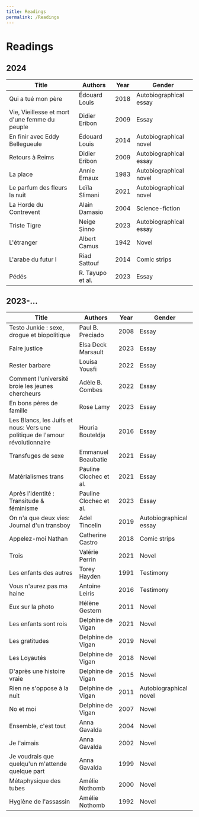 ```yaml
---
title: Readings
permalink: /Readings
---
```


# Readings

## 2024

| Title | Authors | Year | Gender |
|------|----------|----------|-------|
| Qui a tué mon père | Édouard Louis | 2018 | Autobiographical essay |
| Vie, Vieillesse et mort d'une femme du peuple | Didier Eribon | 2009 | Essay |
| En finir avec Eddy Bellegueule | Édouard Louis | 2014 | Autobiographical novel |
| Retours à Reims | Didier Eribon | 2009 | Autobiographical essay |
| La place | Annie Ernaux | 1983 | Autobiographical novel |
| Le parfum des fleurs la nuit | Leïla Slimani | 2021 | Autobiographical novel |
| La Horde du Contrevent | Alain Damasio | 2004 | Science-fiction |
| Triste Tigre | Neige Sinno | 2023 | Autobiographical essay |
| L'étranger | Albert Camus | 1942 | Novel |
| L'arabe du futur I | Riad Sattouf | 2014 | Comic strips |
| Pédés | R. Tayupo et al. | 2023 | Essay |

## 2023-...

| Title | Authors | Year | Gender |
|------|----------|----------|-------|
| Testo Junkie : sexe, drogue et biopolitique | Paul B. Preciado | 2008 | Essay |
| Faire justice | Elsa Deck Marsault | 2023 | Essay |
| Rester barbare | Louisa Yousfi | 2022 | Essay |
| Comment l'université broie les jeunes chercheurs | Adèle B. Combes | 2022 | Essay |
| En bons pères de famille | Rose Lamy | 2023 | Essay |
| Les Blancs, les Juifs et nous: Vers une politique de l'amour révolutionnaire | Houria Bouteldja | 2016 | Essay |
| Transfuges de sexe | Emmanuel Beaubatie | 2021 | Essay |
| Matérialismes trans | Pauline Clochec et al. | 2021 | Essay |
| Après l'identité : Transitude & féminisme | Pauline Clochec et al. | 2023 | Essay |
| On n'a que deux vies: Journal d'un transboy | Adel Tincelin | 2019 | Autobiographical essay |
| Appelez-moi Nathan | Catherine Castro | 2018 | Comic strips |
| Trois | Valérie Perrin | 2021 | Novel |
| Les enfants des autres | Torey Hayden | 1991 | Testimony |
| Vous n'aurez pas ma haine | Antoine Leiris | 2016 | Testimony |
| Eux sur la photo | Hélène Gestern | 2011 | Novel |
| Les enfants sont rois | Delphine de Vigan | 2021 | Novel |
| Les gratitudes | Delphine de Vigan | 2019 | Novel |
| Les Loyautés | Delphine de Vigan | 2018 | Novel |
| D'après une histoire vraie | Delphine de Vigan | 2015 | Novel |
| Rien ne s'oppose à la nuit | Delphine de Vigan | 2011 | Autobiographical novel |
| No et moi | Delphine de Vigan | 2007 | Novel |
| Ensemble, c'est tout | Anna Gavalda | 2004 | Novel |
| Je l'aimais | Anna Gavalda | 2002 | Novel |
| Je voudrais que quelqu'un m'attende quelque part | Anna Gavalda | 1999 | Novel |
| Métaphysique des tubes | Amélie Nothomb | 2000 | Novel |
| Hygiène de l'assassin | Amélie Nothomb | 1992 | Novel |




